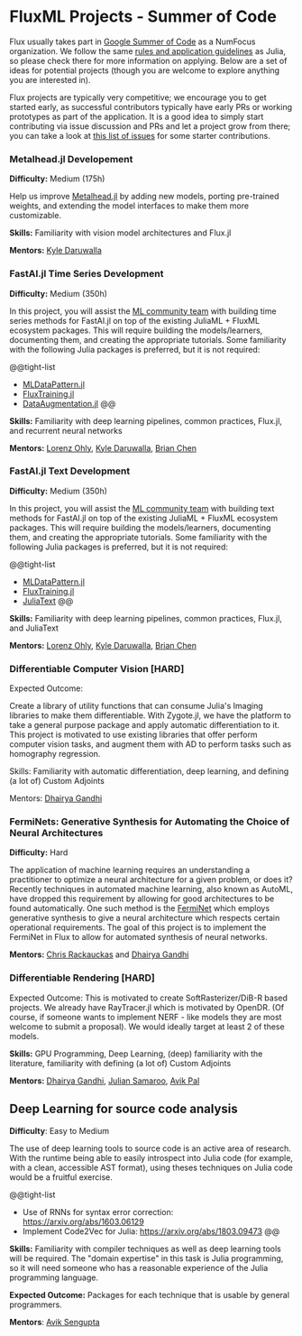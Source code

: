 # FluxML Projects - Summer of Code

Flux usually takes part in [Google Summer of Code](https://summerofcode.withgoogle.com) as a NumFocus organization. We follow the same [rules and application guidelines](/jsoc/projects/) as Julia, so please check there for more information on applying. Below are a set of ideas for potential projects (though you are welcome to explore anything you are interested in).

Flux projects are typically very competitive; we encourage you to get started early, as successful contributors typically have early PRs or working prototypes as part of the application. It is a good idea to simply start contributing via issue discussion and PRs and let a project grow from there; you can take a look at [this list of issues](https://github.com/FluxML/Flux.jl/issues?q=is%3Aopen+is%3Aissue+label%3A%22help+wanted%22) for some starter contributions.

### Metalhead.jl Developement

**Difficulty:** Medium (175h)

Help us improve [Metalhead.jl](https://github.com/FluxML/Metalhead.jl) by adding new models, porting pre-trained weights, and extending the model interfaces to make them more customizable.

**Skills:** Familiarity with vision model architectures and Flux.jl

**Mentors:** [Kyle Daruwalla](https://github.com/darsnack)

### FastAI.jl Time Series Development

**Difficulty:** Medium (350h)

In this project, you will assist the [ML community team](https://julialang.zulipchat.com/#narrow/stream/237432-ml-ecosystem-coordination) with building time series methods for FastAI.jl on top of the existing JuliaML + FluxML ecosystem packages. This will require building the models/learners, documenting them, and creating the appropriate tutorials. Some familiarity with the following Julia packages is preferred, but it is not required:

@@tight-list
* [MLDataPattern.jl](https://github.com/JuliaML/MLDataPattern.jl.git)
* [FluxTraining.jl](https://github.com/lorenzoh/FluxTraining.jl.git)
* [DataAugmentation.jl](https://github.com/lorenzoh/DataAugmentation.jl)
@@

**Skills:** Familiarity with deep learning pipelines, common practices, Flux.jl, and recurrent neural networks

**Mentors:** [Lorenz Ohly](https://github.com/lorenzoh), [Kyle Daruwalla](https://github.com/darsnack), [Brian Chen](https://github.com/ToucheSir)

### FastAI.jl Text Development

**Difficulty:** Medium (350h)

In this project, you will assist the [ML community team](https://julialang.zulipchat.com/#narrow/stream/237432-ml-ecosystem-coordination) with building text methods for FastAI.jl on top of the existing JuliaML + FluxML ecosystem packages. This will require building the models/learners, documenting them, and creating the appropriate tutorials. Some familiarity with the following Julia packages is preferred, but it is not required:

@@tight-list
* [MLDataPattern.jl](https://github.com/JuliaML/MLDataPattern.jl.git)
* [FluxTraining.jl](https://github.com/lorenzoh/FluxTraining.jl.git)
* [JuliaText](https://github.com/JuliaText)
@@

**Skills:** Familiarity with deep learning pipelines, common practices, Flux.jl, and JuliaText

**Mentors:** [Lorenz Ohly](https://github.com/lorenzoh), [Kyle Daruwalla](https://github.com/darsnack), [Brian Chen](https://github.com/ToucheSir)

### Differentiable Computer Vision [HARD]

Expected Outcome:

Create a library of utility functions that can consume Julia's Imaging libraries to make them differentiable. With Zygote.jl, we have the platform to take a general purpose package and apply automatic differentiation to it. This project is motivated to use existing libraries that offer perform computer vision tasks, and augment them with AD to perform tasks such as homography regression.

Skills: Familiarity with automatic differentiation, deep learning, and defining (a lot of) Custom Adjoints

Mentors: [Dhairya Gandhi](https://github.com/DhairyaLGandhi/)

### FermiNets: Generative Synthesis for Automating the Choice of Neural Architectures

**Difficulty:** Hard

The application of machine learning requires an understanding a practitioner to optimize a neural architecture for a given problem, or does it? Recently techniques in automated machine learning, also known as AutoML, have dropped this requirement by allowing for good architectures to be found automatically. One such method is the [FermiNet](https://arxiv.org/abs/1809.05989) which employs generative synthesis to give a neural architecture which respects certain operational requirements. The goal of this project is to implement the FermiNet in Flux to allow for automated synthesis of neural networks.

**Mentors:** [Chris Rackauckas](https://github.com/ChrisRackauckas) and [Dhairya Gandhi](https://github.com/DhairyaLGandhi/)

### Differentiable Rendering [HARD]

Expected Outcome: This is motivated to create SoftRasterizer/DiB-R based projects. We already have RayTracer.jl which is motivated by OpenDR. (Of course, if someone wants to implement NERF - like models they are most welcome to submit a proposal). We would ideally target at least 2 of these models.

**Skills:** GPU Programming, Deep Learning, (deep) familiarity with the literature, familiarity with defining (a lot of) Custom Adjoints

**Mentors:** [Dhairya Gandhi](https://github.com/DhairyaLGandhi/), [Julian Samaroo](https://github.com/jpsamaroo), [Avik Pal](https://github.com/avik-pal)

## Deep Learning for source code analysis

**Difficulty**: Easy to Medium

The use of deep learning tools to source code is an active area of research. With the runtime being able to easily introspect into Julia code (for example, with a clean, accessible AST format), using theses techniques on Julia code would be a fruitful exercise.

@@tight-list
* Use of RNNs for syntax error correction: https://arxiv.org/abs/1603.06129
* Implement Code2Vec for Julia: https://arxiv.org/abs/1803.09473
@@

**Skills:** Familiarity with compiler techniques as well as deep learning tools will be required. The "domain expertise" in this task is Julia programming, so it will need someone who has a reasonable experience of the Julia programming language.

**Expected Outcome:**  Packages for each technique that is usable by general programmers.

**Mentors**: [Avik Sengupta](https://github.com/aviks/)
